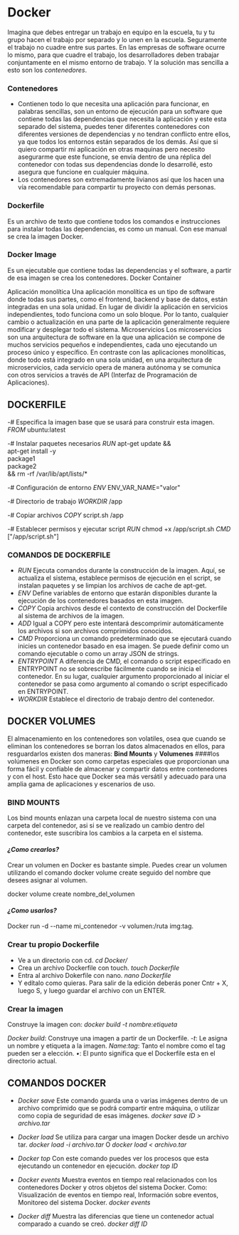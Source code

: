 # Docker

Imagina que debes entregar un trabajo en equipo en la escuela, tu y tu grupo hacen el trabajo por separado y lo unen en la escuela. Seguramente el trabajo no cuadre entre sus partes. En las empresas de software ocurre lo mismo, para que cuadre el trabajo, los desarrolladores deben trabajar conjuntamente en el mismo entorno de trabajo. Y la solución mas sencilla a esto son los *contenedores*.

### Contenedores
- Contienen todo lo que necesita una aplicación para funcionar, en palabras sencillas, son un entorno de ejecución para un software que contiene todas las dependencias que necesita la aplicación y este esta separado del sistema, puedes tener diferentes contenedores con diferentes versiones de dependencias y no tendran conflicto entre ellos, ya que todos los entornos están separados de los demás. Así que si quiero compartir mi aplicación en otras maquinas pero necesito asegurarme que este funcione, se envía dentro de una réplica del contenedor con todas sus dependencias donde lo desarrollé, esto asegura que funcione en cualquier máquina.
- Los contenedores son extremadamente livianos así que los hacen una vía recomendable para compartir tu proyecto con demás personas.

### Dockerfile
Es un archivo de texto que contiene todos los comandos e instrucciones para instalar todas las dependencias, es como un manual. Con ese manual se crea la imagen Docker.

### Docker Image
Es un ejecutable que contiene todas las dependencias y el software, a partir de esa imagen se crea los contenedores.
Docker Container 

Aplicación monolítica
Una aplicación monolítica es un tipo de software donde todas sus partes, como el frontend, backend y base de datos, están integradas en una sola unidad. En lugar de dividir la aplicación en servicios independientes, todo funciona como un solo bloque. Por lo tanto, cualquier cambio o actualización en una parte de la aplicación generalmente requiere modificar y desplegar todo el sistema.
Microservicios
Los microservicios son una arquitectura de software en la que una aplicación se compone de muchos servicios pequeños e independientes, cada uno ejecutando un proceso único y específico. En contraste con las aplicaciones monolíticas, donde todo está integrado en una sola unidad, en una arquitectura de microservicios, cada servicio opera de manera autónoma y se comunica con otros servicios a través de API (Interfaz de Programación de Aplicaciones).

## DOCKERFILE

-# Especifica la imagen base que se usará para construir esta imagen.
*FROM* ubuntu:latest

-# Instalar paquetes necesarios
*RUN* apt-get update && \
    apt-get install -y \
    package1 \
    package2 \
    && rm -rf /var/lib/apt/lists/*

-# Configuración de entorno
*ENV* ENV_VAR_NAME="valor"

-# Directorio de trabajo
*WORKDIR* /app

-# Copiar archivos
*COPY* script.sh /app

-# Establecer permisos y ejecutar script
*RUN* chmod +x /app/script.sh
*CMD* ["/app/script.sh"]


### COMANDOS DE DOCKERFILE

- *RUN* 	Ejecuta comandos durante la construcción de la imagen. Aquí, se actualiza el sistema, establece permisos de ejecución en el script, se instalan paquetes y se limpian los archivos de cache de apt-get.
- *ENV*	Define variables de entorno que estarán disponibles durante la ejecución de los contenedores basados en esta imagen.
- *COPY*	Copia archivos desde el contexto de construcción del Dockerfile al sistema de archivos de la imagen.
- *ADD*	Igual a COPY pero este intentará descomprimir automáticamente los archivos si son archivos comprimidos conocidos.
- *CMD*	Proporciona un comando predeterminado que se ejecutará cuando inicies un contenedor basado en esa imagen. Se puede definir como un comando ejecutable o como un array JSON de strings.
- *ENTRYPOINT* A diferencia de CMD, el comando o script especificado en ENTRYPOINT no se sobrescribe fácilmente cuando se inicia el contenedor. En su lugar, cualquier argumento proporcionado al iniciar el contenedor se pasa como argumento al comando o script especificado en ENTRYPOINT.
- *WORKDIR*	Establece el directorio de trabajo dentro del contenedor.












## DOCKER VOLUMES
El almacenamiento en los contenedores son volatiles, osea que cuando se eliminan los contenedores se borran los datos almacenados en ellos, para resguardarlos existen dos maneras: **Bind Mounts** y **Volumenes** 
####los volúmenes en Docker son como carpetas especiales que proporcionan una forma fácil y confiable de almacenar y compartir datos entre contenedores y con el host. Esto hace que Docker sea más versátil y adecuado para una amplia gama de aplicaciones y escenarios de uso.

### BIND MOUNTS
Los bind mounts enlazan una carpeta local de nuestro sistema con una carpeta del contenedor, asi si se ve realizado un cambio dentro del contenedor, este suscribira los cambios a la carpeta en el sistema.

    


#### *¿Como crearlos?*
Crear un volumen en Docker es bastante simple. Puedes crear un volumen utilizando el comando docker volume create seguido del nombre que desees asignar al volumen.

docker volume create nombre_del_volumen

#### *¿Como usarlos?*

Docker run -d --name mi_contenedor -v volumen:/ruta img:tag.














### Crear tu propio Dockerfile
- Ve a un directorio con cd. *cd Docker/*
- Crea un archivo Dockerfile con touch. *touch Dockerfile*
- Entra al archivo Dokerfile con nano. *nano Dockerfile*
- Y edítalo como quieras.
Para salir de la edición deberás poner Cntr + X, luego S, y luego guardar el archivo con un ENTER.

### Crear la imagen
Construye la imagen con:
*docker build -t nombre:etiqueta*

*Docker build*:	Construye una imagen a partir de un Dockerfile.
          *-t*:	Le asigna un nombre y etiqueta a la imagen.
    *Name:tag*:	Tanto el nombre como el tag pueden ser a elección.
           *•*:	El punto significa que el Dockerfile esta en el directorio actual.







## COMANDOS DOCKER

- *Docker save*
    Este comando guarda una o varias imágenes dentro de un archivo comprimido que se podrá compartir entre máquina, o utilizar como copia de seguridad de esas imágenes.
    *docker save ID > archivo.tar*

- *Docker load*
    Se utiliza para cargar una imagen Docker desde un archivo tar.
    *docker load -i archivo.tar*      O       *docker load < archivo.tar*

- *Docker top*
    Con este comando puedes ver los procesos que esta ejecutando un contenedor en ejecución.
    *docker top  ID*

- *Docker events*
    Muestra eventos en tiempo real relacionados con los contenedores Docker y otros objetos del sistema Docker. Como: Visualización de eventos en tiempo real, Información sobre eventos, Monitoreo del sistema Docker.
    *docker events*

- *Docker diff*
    Muestra las diferencias que tiene un contenedor actual comparado a cuando se creó.
    *docker diff  ID*


